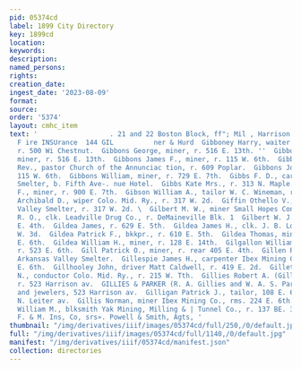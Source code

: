 ```yaml
---
pid: 05374cd
label: 1899 City Directory
key: 1899cd
location: 
keywords: 
description: 
named_persons: 
rights: 
creation_date: 
ingest_date: '2023-08-09'
format: 
source: 
order: '5374'
layout: cmhc_item
text: '                  . 21 and 22 Boston Block, ff"; Mil , Harrison Av.,cor. athst.
  F ire INSUrance  144 GIL          ner & Hurd  Gibboney Harry, waiter Clinton Restaurant,
  r. 500 Wi Chestnut.  Gibbons George, miner, r. 516 E. 13th. ''  Gibbons George E.,
  miner, r. 516 E. 13th.  Gibbons James F., miner, r. 115 W. 6th.  Gibbons James J.
  Rev., pastor Church of the Annunciac tion, r. 609 Poplar.  Gibbons John, coal, r.
  115 W. 6th.  Gibbons William, miner, r. 729 E. 7th.  Gibbs F. D., carpenter Bi-Metallic
  Smelter, b. Fifth Ave-. nue Hotel.  Gibbs Kate Mrs., r. 313 N. Maple.  Gibson Cornelius
  F., miner, r. 900 E. 7th.  Gibson William A., tailor W. C. Wineman, r. 126 W. 6th.  Giffin
  Archibald D., wiper Colo. Mid. Ry., r. 317 W. 2d.  Giffin Othello V., lab. Arkansas
  Valley Smelter, r. 317 W. 2d. \  Gilbert M. W., miner Small Hopes Cons. Mining Co.  Gilbert
  R. O., clk. Leadville Drug Co., r. DeMaineville Blk. 1  Gilbert W. J., bds. 532
  E. 4th.  Gildea James, r. 629 E. 5th.  Gildea James H., clk. J. B. Lovell, r. 144
  W. 3d.  Gildea Patrick F., bkkpr., r. 610 E. 5th.  Gildea Thomas, miner, r. 327
  E. 6th.  Gildea William H., miner, r. 128 E. 14th.  Gilgallon William B., miner,
  r. 523 E. 6th.  Gill Patrick O., miner, r. rear 405 E. 4th.  Gillen Peter, wks.
  Arkansas Valley Smelter.  Gillespie James H., carpenter Ibex Mining Co., r. 510
  E. 6th.  Gillhooley John, driver Matt Caldwell, r. 419 E. 2d.  Gillette Clinton
  N., conductor Colo. Mid. Ry., r. 215 W. Tth.  Gillies Robert A. (Gillies & Parker),
  r. 523 Harrison av.  GILLIES & PARKER (R. A. Gillies and W. A. S. Parker), watchmkgrs.
  and jewelers, 523 Harrison av.  Gilligan Patrick J., tailor, 108 E. 6th, r. 117
  N. Leiter av.  Gillis Norman, miner Ibex Mining Co., rms. 224 E. 6th.  Gillmyer
  William M., blksmith Yak Mining, Milling & | Tunnel Co., r. 137 BE. 3d. |  Springfield
  F. & M. Ins, Co, srs». Powell & Smith, Agts, '
thumbnail: "/img/derivatives/iiif/images/05374cd/full/250,/0/default.jpg"
full: "/img/derivatives/iiif/images/05374cd/full/1140,/0/default.jpg"
manifest: "/img/derivatives/iiif/05374cd/manifest.json"
collection: directories
---
```

